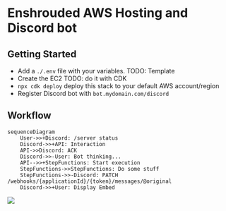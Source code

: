# Enshrouded AWS Hosting and Discord bot

## Getting Started

* Add a `./.env` file with your variables. TODO: Template
* Create the EC2 TODO: do it with CDK
* `npx cdk deploy`  deploy this stack to your default AWS account/region
* Register Discord bot with `bot.mydomain.com/discord`


## Workflow

```mermaid
sequenceDiagram
    User->>+Discord: /server status
    Discord->>+API: Interaction
    API->>Discord: ACK
    Discord->>-User: Bot thinking...
    API-->>+StepFunctions: Start execution
    StepFunctions->>StepFunctions: Do some stuff
    StepFunctions->>-Discord: PATCH /webhooks/{applicationId}/{token}/messages/@original
    Discord->>+User: Display Embed
```

[![](https://mermaid.ink/img/pako:eNptUltPwjAU_ivNeRV2c2zQByOKRmJMTNAXs5eyHaBha2cvKi7773ZMIaJ9ar7zXU5PTwO5LBAoaHy1KHKccbZWrMoEcedZoxpeXJzNuM6lKijxHfCGimjDjNU96bvY8aaPc0rmwqBiueFS9ASHuuLBY3p9fyocdkGUXElDzIaLLRdrz_OO6s57YbC-tWLvqylZGKYMwQ_M7THpF8eJTjQzSbSs0HVvV6v_FcNDm4_Tp-s74r_jciPlVvsNq-uS56xjzovWb4zcomj9CrVma9T-pVR8zQUr_4ylf50D6pLtyE21xAIGUKGqGC_c7JtOkYHZYIUZUHctcMVsaTLIROuozBq52IkcqFEWB2DrgpmfrwK6YqV2aM0E0AY-gIZR5E3GcRrEYRilySgOB7ADep4EXhynSZSmkygeh6N2AJ9SOofASyfxeZQESTJJg3E0Cvd2L_tin4kFN1I99NuyX5r2C0nBuc4?type=png)](https://mermaid.live/edit#pako:eNptUltPwjAU_ivNeRV2c2zQByOKRmJMTNAXs5eyHaBha2cvKi7773ZMIaJ9ar7zXU5PTwO5LBAoaHy1KHKccbZWrMoEcedZoxpeXJzNuM6lKijxHfCGimjDjNU96bvY8aaPc0rmwqBiueFS9ASHuuLBY3p9fyocdkGUXElDzIaLLRdrz_OO6s57YbC-tWLvqylZGKYMwQ_M7THpF8eJTjQzSbSs0HVvV6v_FcNDm4_Tp-s74r_jciPlVvsNq-uS56xjzovWb4zcomj9CrVma9T-pVR8zQUr_4ylf50D6pLtyE21xAIGUKGqGC_c7JtOkYHZYIUZUHctcMVsaTLIROuozBq52IkcqFEWB2DrgpmfrwK6YqV2aM0E0AY-gIZR5E3GcRrEYRilySgOB7ADep4EXhynSZSmkygeh6N2AJ9SOofASyfxeZQESTJJg3E0Cvd2L_tin4kFN1I99NuyX5r2C0nBuc4)